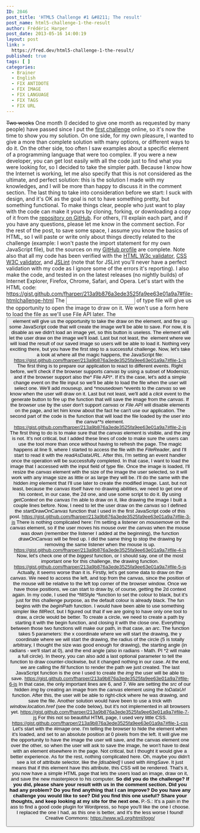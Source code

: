 ```yaml
---
ID: 2846
post_title: 'HTML5 Challenge #1 &#8211; The result'
post_name: html5-challenge-1-the-result
author: Frédéric Harper
post_date: 2013-05-16 14:00:19
layout: post
link: >
  https://fred.dev/html5-challenge-1-the-result/
published: true
tags: [ ]
categories:
  - Brainer
  - English
  - FIX ANTIDOTE
  - FIX IMAGE
  - FIX LANGUAGE
  - FIX TAGS
  - FIX URL
---
```

<del datetime="2013-05-15T01:12:00+00:00">Two weeks</del> One month (I decided to give one month as requested by many people) have passed since I put the [first challenge][1] online, so it's now the time to show you my solution. On one side, for my own pleasure, I wanted to give a more than complete solution with many options, or different ways to do it. On the other side, too often I saw examples about a specific element of a programming language that were too complex. If you were a new developer, you can get lost easily with all the code just to find what you were looking for, so I decided to take the simpler path. Because I know how the Internet is working, let me also specify that this is not considered as the ultimate, and perfect solution: this is the solution I made with my knowledges, and I will be more than happy to discuss it in the comment section. The last thing to take into consideration before we start: I suck with design, and it's OK as the goal is not to have something pretty, but something functional. To make things clear, people who just want to play with the code can make it yours by cloning, forking, or downloading a copy of it from the <a href="https://github.com/fharper/HTML5challenges001-canvas_fileapi" target="_blank" rel="noopener noreferrer">repository on GitHub</a>. For others, I'll explain each part, and if you have any questions, please let me know in the comment section. For the rest of the post, to save some space, I assume you know the basics of HTML, so I will paste or write only about things directly related to the challenge (example: I won't paste the import statement for my own JavaScript file), but the sources on my <a href="https://github.com/fharper" target="_blank" rel="noopener noreferrer">GitHub profile</a> are complete. Note also that all my code has been verified with the <a href="https://validator.w3.org/" target="_blank" rel="noopener noreferrer">HTML W3c </a><a href="https://validator.w3.org/" target="_blank" rel="noopener noreferrer">validator</a>, <a href="https://jigsaw.w3.org/css-validator/" target="_blank" rel="noopener noreferrer">CSS W3C </a><a href="https://jigsaw.w3.org/css-validator/" target="_blank" rel="noopener noreferrer">validator</a>, and <a href="https://www.jslint.com/" target="_blank" rel="noopener noreferrer">JSLint</a> (note that for JSLint you'll never have a perfect validation with my code as I ignore some of the errors it's reporting). I also make the code, and tested in on the latest releases (no nightly builds) of Internet Explorer, Firefox, Chrome, Safari, and Opera. Let's start with the HTML code: https://gist.github.com/fharper/213a9b876a3ede3525fa9ee63e01a9a7#file-htmlchallenge-html The *<input>* of type file will give us the opportunity to open the image to draw on it. We won't use a form here to load the file as we'll use File API later. The *<button>* element will give us the opportunity to take the draw on the *<canvas>* element, and fire up some JavaScript code that will create the image we'll be able to save. For now, it is disable as we didn't load an image yet, so this button is useless. The *<canvas>* element will let the user draw on the image we'll load. Last but not least, the *<img>* element where we will load the result of our saved image so users will be able to load it. Nothing very exciting there, but you have the first step to a successful challenge. Now, let's take a look at where all the magic happens, the JavaScript file: https://gist.github.com/fharper/213a9b876a3ede3525fa9ee63e01a9a7#file-1-js The first thing is to prepare our application to react to different events. Right before, we'll check if the browser supports *canvas* by using a subset of Modernizr, and if the browser support also the* File API*. If it's the case, let's add a simple change event on the file input so we'll be able to load the file when the user will select one. We'll add *mouseup*, and *mousedown *events to the *canvas* so we know when the user will draw on it. Last but not least, we'll add a *click* event to the generate button to fire up the function that will save the image from the *canvas*. If the browser use by the user don't support *canvas* or *File API* will disable elements on the page, and let him know about the fact he can't use our application. The second part of the code is the function that will load the file loaded by the user into the *canva**s* element. https://gist.github.com/fharper/213a9b876a3ede3525fa9ee63e01a9a7#file-2-js The first thing to do is to make sure that the *canvas* element is visible, and the *img* is not. It's not critical, but I added these lines of code to make sure the users can use the tool more than once without having to refresh the page. The magic happens at line 9, where I started to access the file with the *FileReader*, and I'll start to read it with the *readAsDataURL*. After this, I'm setting an event handler once the operation will be successfully completed. In that case, I want to load the image that I accessed with the input field of type file. Once the image is loaded, I'll resize the *canvas* element with the size of the image the user selected, so it will work with any image size as little or as large they will be. I'll do the same with the hidden *img* element that I'll use later to create the modified image. Last, but not least, because the *canvas* itself have no drawing abilities, we need to get one of his context, in our case, the 2d one, and use some script to do it. By using *getContext* on the *canvas* I'm able to draw on it, like drawing the image I built a couple lines before. Now, I need to let the user draw on the *canvas* so I defined the *startDrawOnCanvas* function that I used in the first JavaScript code of this post. https://gist.github.com/fharper/213a9b876a3ede3525fa9ee63e01a9a7#file-3-js There is nothing complicated here: I'm setting a listener on *mousemove* on the *canvas* element, so if the user moves his mouse over the *canvas* when the mouse was down (remember the listener I added at the beginning), the function *drawOnCanvas* will be fired up. I did the same thing to stop the drawing by removing the same listener when the mouse is up. https://gist.github.com/fharper/213a9b876a3ede3525fa9ee63e01a9a7#file-4-js Now, let's check one of the *biggest* function, or I should say, one of the most important one for this challenge, the drawing function. https://gist.github.com/fharper/213a9b876a3ede3525fa9ee63e01a9a7#file-5-js Actually, it seems worse than it is. Firstly, let's get some data to draw on the *canvas*. We need to access the left, and top from the canvas, since the position of the mouse will be relative to the left top corner of the browser window. Once we have those positions, we can start to draw by, of course, getting the 2d context again. In my code, I used the *fillStyle *function to set the colour to black, but it's just for this challenge purpose, as the default colour is already black. The fun begins with the *beginPath* function. I would have been able to use something simpler like *fillRect*, but I figured out that if we are going to have only one tool to draw, a circle would be better. To create a circle, we need to create a path by starting it with the begin function, and closing it with the close one. Everything between those two functions will make our path, in that case, an *arc*. The function takes 5 parameters: the x coordinate where we will start the drawing, the y coordinate where we will start the drawing, the radius of the circle (5 is totally arbitrary, I thought the size was good enough for drawing), the starting angle (in radians - we'll start at 0), and the end angle (also in radians - Math. PI *2 will make a full circle). In theory, you can also add a last optional parameter to tell the function to draw counter-clockwise, but it changed nothing in our case. At the end, we are calling the *fill* function to render the path we just created. The last JavaScript function is the one I used to create the *img* the user will be able to save. https://gist.github.com/fharper/213a9b876a3ede3525fa9ee63e01a9a7#file-6-js In that case, the only important lines are 6, and 7. We are setting the *src* of our hidden *img* by creating an image from the *canvas* element using the *toDataUrl* function. After this, the user will be able to right-click where he was drawing, and save the file. Another solution would have been to use a trick with *window.location.href* (see the code below), but it's not implemented in all browsers yet. https://gist.github.com/fharper/213a9b876a3ede3525fa9ee63e01a9a7#file-7-js For this not so beautiful HTML page, I used very little CSS. https://gist.github.com/fharper/213a9b876a3ede3525fa9ee63e01a9a7#file-1-css Let's start with the *#image* one. I'm telling the browser to hide the element when it's loaded, and set to an absolute position at 0 pixels from the left. It will give me the opportunity to have the image the user will save, and the canvas element one over the other, so when the user will ask to save the image, he won't have to deal with an element elsewhere in the page. Not critical, but I thought it would give a better experience. As for the rest, nothing complicated here. Oh, maybe you didn't see a lot of attribute selector, like the *[disabled]* I used with *#imgSave*. It just means that if this element have this attribute, this CSS will be rendered. That's it, you now have a simple HTML page that lets the users load an image, draw on it, and save the new masterpiece to his computer. **So did you do the challenge? If you did, please share your result with us in the comment section. Did you had any problem? Do you find anything that I can improve? Do you have any challenge you would like to see? Did you find this one useful? Share your thoughts, and keep looking at my site for the next one.** P.-S.: It's a pain in the ass to find a good code plugin for Wordpress, so hope you'll like the one I choose. I replaced the one I had, as this one is better, and it's the less worse I found! Creative Commons: https://www.w3.org/html/logo/

 [1]: https://fred.dev/html5-challenge-1-canvas-file-api/ "HTML5 challenge #1 – Canvas & File API"